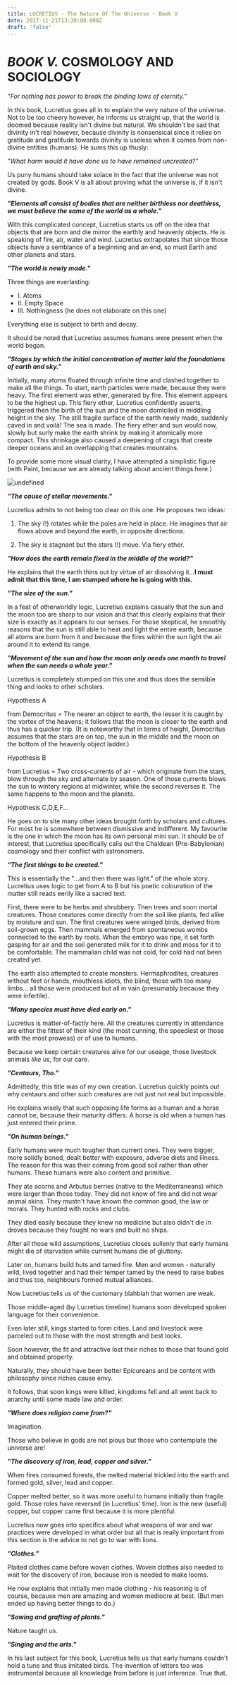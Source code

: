 ```yaml
---
title: LUCRETIUS - The Nature Of The Universe - Book V
date: 2017-11-21T13:30:00.000Z
draft: 'false'
---
```

# *BOOK V.* COSMOLOGY AND SOCIOLOGY

*"For nothing has power to break the binding laws of eternity."*

In this book, Lucretius goes all in to explain the very nature of the universe. Not to be too cheery however, he informs us straight up, that the world is doomed because reality isn't divine but natural. We shouldn't be sad that divinity in't real however, because divinity is nonsensical since it relies on gratitude and gratitude towards divinity is useless when it comes from non-divine entities (humans). 
He sums this up thusly:

*"What harm would it have done us to have remained uncreated?"*

Us puny humans should take solace in the fact that the universe was not created by gods. Book V is all about proving what the universe is, if it isn't divine.

***"Elements all consist of bodies that are neither birthless nor deathless, we must believe the same of the world as a whole."***

With this complicated concept, Lucretius starts us off on the idea that objects that are born and die mirror the earthly and heavenly objects. He is speaking of fire, air, water and wind. Lucretius extrapolates that since those objects have a semblance of a beginning and an end, so must Earth and other planets and stars.

***"The world is newly made."***

Three things are everlasting:
- I. Atoms
- II. Empty Space
- III. Nothingness (he does not elaborate on this one)

Everything else is subject to birth and decay. 

It should be noted that Lucretius assumes humans were present when the world began.

***"Stages by which the initial concentration of matter laid the foundations of earth and sky."***

Initially, many atoms floated through infinite time and clashed together to make all the things. To start, earth particles were made, because they were heavy. The first element was ether, generated by fire. This element appears to be the highest up.
This fiery ether, Lucretius confidently asserts, triggered then the birth of the sun and the moon domiciled in middling height in the sky.
The still fragile surface of the earth newly made, suddenly caved in and voilà! The sea is made.
The fiery ether and sun would now, slowly but surly make the earth shrink by making it atomically more compact. This shrinkage also caused a deepening of crags that create deeper oceans and an overlapping that creates mountains.

To provide some more visual clarity, I have attempted a simplistic figure (with Paint, because we are already talking about ancient things here.)

![undefined](/images/uploads/Lucretius-universe.jpg)

***"The cause of stellar movements."***

Lucretius admits to not being too clear on this one. He proposes two ideas:

1. The sky (!) rotates while the poles are held in place.
He imagines that air flows above and beyond the earth, in opposite directions.

2. The sky is stagnant but the stars (!) move. Via fiery ether.

***"How does the earth remain fixed in the middle of the world?"***

He explains that the earth thins out by virtue of air dissolving it...**I must admit that this time, I am stumped where he is going with this.**

***"The size of the sun."***

In a feat of otherworldly logic, Lucretius explains casually that the sun and the moon too are sharp to our vision and that this clearly explains that their size is exactly as it appears to our senses. For those skeptical, he smoothly reasons that the sun is still able to heat and light the entire earth, because all atoms are born from it and because the fires within the sun light the air around it to extend its range.

***"Movement of the sun and how the moon only needs one month to travel when the sun needs a whole year."***

Lucretius is completely stumped on this one and thus does the sensible thing and looks to other scholars.

Hypothesis A

from Democritus = The nearer an object to earth, the lesser it is caught by the vortex of the heavens; it follows that the moon is closer to the earth and thus has a quicker trip. (It is noteworthy that in terms of height, Democritus assumes that the stars are on top, the sun in the middle and the moon on the bottom of the heavenly object ladder.)

Hypothesis B

from Lucretius = Two cross-currents of air - which originate from the stars, blow through the sky and alternate by season. One of those currents blows the sun to wintery regions at midwinter, while the second reverses it. The same happens to the moon and the planets.

Hypothesis C,D,E,F...

He goes on to site many other ideas brought forth by scholars and cultures. For most he is somewhere between dismissive and indifferent. My favourite is the one in which the moon has its own personal mini sun. It should be of interest, that Lucretius specifically calls out the Chaldean (Pre-Babylonian) cosmology and their conflict with astronomers.

***"The first things to be created."***

This is essentially the "...and then there was light." of the whole story. Lucretius uses logic to get from A to B but his poetic colouration of the matter still reads eerily like a sacred text.

First, there were to be herbs and shrubbery. Then trees and soon mortal creatures. Those creatures come directly from the soil like plants, fed alike by moisture and sun.
The first creatures were winged birds, derived from soil-grown eggs. Then mammals emerged from spontaneous wombs connected to the earth by roots. When the embryo was ripe, it set forth gasping for air and the soil generated milk for it to drink and moss for it to be comfortable. The mammalian child was not cold, for cold had not been created yet.

The earth also attempted to create monsters. Hermaphrodites, creatures without feet or hands, mouthless idiots, the blind, those with too many limbs... all those were produced but all in vain (presumably because they were infertile).

***"Many species must have died early on."***

Lucretius is matter-of-factly here. All the creatures currently in attendance are either the fittest of their kind (the most cunning, the speediest or those with the most prowess) or of use to humans.

Because we keep certain creatures alive for our useage, those livestock animals *like* us, for our care.

***"Centaurs, Tho."***

Admittedly, this title was of my own creation. Lucretius quickly points out why centaurs and other such creatures are not just not real but impossible.

He explains wisely that such opposing life forms as a human and a horse cannot be, because their maturity differs. A horse is old when a human has just entered their prime.

***"On human beings."***

Early humans were much tougher than current ones. They were bigger, more solidly boned, dealt better with exposure, adverse diets and illness. The reason for this was their coming from good soil rather than other humans.
These humans were also content and primitive. 

They ate acorns and Arbutus berries (native to the Mediterraneans) which were larger than those today. They did not know of fire and did not wear animal skins. They mustn't have known the common good, the law or morals. They hunted with rocks and clubs. 

They died easily because they knew no medicine but also didn't die in droves because they fought no wars and built no ships.

After all those wild assumptions, Lucretius closes sullenly that early humans might die of starvation while current humans die of gluttony.

Later on, humans build huts and tamed fire. Men and women - naturally wild, lived together and had their temper tamed by the need to raise babes and thus too, neighbours formed mutual alliances.

Now Lucretius tells us of the customary blahblah that women are weak. 

Those middle-aged (by Lucretius timeline) humans soon developed spoken language for their convenience.

Even later still, kings started to form cities. Land and livestock were parceled out to those with the most strength and best looks.

Soon however, the fit and attractive lost their riches to those that found gold and obtained property.

Naturally, they should have been better Epicureans and be content with philosophy since riches cause envy.

It follows, that soon kings were killed, kingdoms fell and all went back to anarchy until some made law and order.

***"Where does religion come from?"***

Imagination. 

Those who believe in gods are not pious but those who contemplate the universe are!

***"The discovery of iron, lead, copper and silver."***

When fires consumed forests, the melted material trickled into the earth and formed gold, silver, lead and copper.

Copper melted better, so it was more useful to humans initially than fragile gold. Those roles have reversed (in Lucretius' time).
Iron is the new (useful) copper, but copper came first because it is more plentiful.

Lucretius now goes into specifics about what weapons of war and war practices were developed in what order but all that is really important from this section is the advice to not go to war with lions.

***"Clothes."***

Plaited clothes came before woven clothes. Woven clothes also needed to wait for the discovery of iron, because iron is needed to make looms.

He now explains that initially men made clothing - his reasoning is of course, because men are amazing and women mediocre at best. (But men ended up having better things to do.)

***"Sowing and grafting of plants."***

Nature taught us.

***"Singing and the arts."***

In his last subject for this book, Lucretius tells us that early humans couldn't hold a tune and thus imitated birds. The invention of letters too was instrumental because all knowledge from before is just inference. True that.




